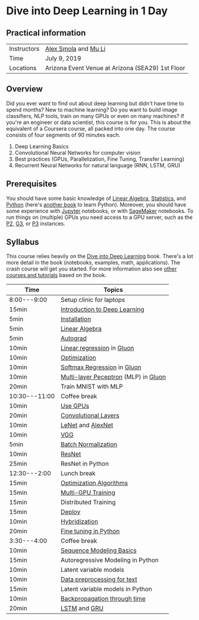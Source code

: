 # Dive into Deep Learning in 1 Day

## Practical information

| | |
|---|---|
| Instructors | [Alex Smola](https://alex.smola.org) and [Mu Li](https://github.com/mli) |
| Time | July 9, 2019 |
| Locations | Arizona Event Venue at Arizona (SEA29) 1st Floor  |

## Overview

Did you ever want to find out about deep learning but didn't have time
to spend months? New to machine learning? Do you want to build image
classifiers, NLP tools, train on many GPUs or even on many machines?
If you're an engineer or data scientist, this course is for you.
This is about the equivalent of a Coursera course, all packed into one
day. The course consists of four segments of 90 minutes each.

1. Deep Learning Basics
1. Convolutional Neural Networks for computer vision
1. Best practices (GPUs, Parallelization, Fine Tuning, Transfer Learning)
1. Recurrent Neural Networks for natural language (RNN, LSTM, GRU)

## Prerequisites

You should have some basic knowledge of
[Linear Algebra](http://d2l.ai/chapter_appendix/math.html),
[Statistics](http://d2l.ai/chapter_crashcourse/probability.html), and
[Python](https://learnpythonthehardway.org/) (here's
[another book](https://www.diveinto.org/python3/) to learn
Python). Moreover, you should have some experience with
[Jupyter](https://jupyter.org/) notebooks, or with
[SageMaker](http://aws.amazon.com/sagemaker) notebooks. To run things
on (multiple) GPUs you need access to a GPU server, such as the
[P2](https://aws.amazon.com/ec2/instance-types/p2/),
[G3](https://aws.amazon.com/ec2/instance-types/g3/), or
[P3](https://aws.amazon.com/ec2/instance-types/p3/)
instances.

## Syllabus

This course relies heavily on the
[Dive into Deep Learning](http://d2l.ai) book. There's a lot more
detail in the book (notebooks, examples, math, applications). The
crash course will get you started. For more information also see [other
courses and tutorials](http://courses.d2l.ai) based on the book.

| Time | Topics |
| --- | --- |
| 8:00---9:00 | Setup clinic for laptops |
| 15min | [Introduction to Deep Learning](http://d2l.ai/chapter_introduction/intro.html) |
| 5min | [Installation](http://d2l.ai/chapter_install/install.html) |
| 5min | [Linear Algebra](http://d2l.ai/chapter_crashcourse/linear-algebra.html) |
| 5min | [Autograd](http://d2l.ai/chapter_crashcourse/autograd.html) |
| 10min | [Linear regression](http://d2l.ai/chapter_linear-networks/linear-regression.html) in [Gluon](http://d2l.ai/chapter_linear-networks/linear-regression-gluon.html) |
| 10min | [Optimization](http://d2l.ai/chapter_optimization/index.html) |
| 10min | [Softmax Regression](http://d2l.ai/chapter_linear-networks/softmax-regression.html) in [Gluon](http://d2l.ai/chapter_linear-networks/softmax-regression-gluon.html) |
| 10min | [Multi-layer Peceptron](http://d2l.ai/chapter_multilayer-perceptrons/index.html) (MLP) in [Gluon](http://d2l.ai/chapter_multilayer-perceptrons/mlp-gluon.html) |
| 20min | Train MNIST with MLP |
| 10:30---11:00 | Coffee break |
| 10min | [Use GPUs](http://d2l.ai/chapter_deep-learning-computation/use-gpu.html) |
| 20min | [Convolutional Layers](http://d2l.ai/chapter_convolutional-neural-networks/index.html) |
| 10min | [LeNet](http://d2l.ai/chapter_convolutional-neural-networks/lenet.html) and [AlexNet](http://d2l.ai/chapter_convolutional-modern/alexnet.html) |
| 10min | [VGG](http://d2l.ai/chapter_convolutional-modern/vgg.html) |
| 5min | [Batch Normalization](http://d2l.ai/chapter_convolutional-modern/batch-norm.html) |
| 10min | [ResNet](http://d2l.ai/chapter_convolutional-modern/resnet.html) |
| 25min | ResNet in Python |
| 12:30---2:00 | Lunch break |
| 15min | [Optimization Algorithms](http://d2l.ai/chapter_optimization/index.html) |
| 15min | [Multi-GPU Training](http://d2l.ai/chapter_computational-performance/multiple-gpus.html) |
| 15min | Distributed Training |
| 15min | [Deploy](http://beta.mxnet.io/guide/deploy/index.html) |
| 10min | [Hybridization](http://d2l.ai/chapter_computational-performance/hybridize.html) |
| 20min | [Fine tuning in Python](http://d2l.ai/chapter_computer-vision/fine-tuning.html) |
| 3:30---4:00 | Coffee break |
| 10min | [Sequence Modeling Basics](http://d2l.ai/chapter_recurrent-neural-networks/sequence.html) |
| 15min | Autoregressive Modeling in Python |
| 10min | Latent variable models   |
| 10min | [Data preprocessing for text](http://d2l.ai/chapter_recurrent-neural-networks/lang-model-dataset.html) |
| 15min | Latent variable models in Python |
| 10min | [Backpropagation through time](http://d2l.ai/chapter_recurrent-neural-networks/bptt.html) |
| 20min | [LSTM](http://d2l.ai/chapter_recurrent-neural-networks/lstm.html) and [GRU](http://d2l.ai/chapter_recurrent-neural-networks/gru.html) |
